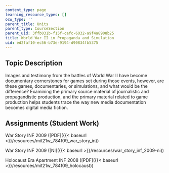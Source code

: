 ```yaml
---
content_type: page
learning_resource_types: []
ocw_type: ''
parent_title: Units
parent_type: CourseSection
parent_uid: 3ffb031b-f15f-cafc-6032-a9f4a8908b25
title: World War II in Propaganda and Simulation
uid: ed2faf10-ec56-b73e-9194-d90834fb5375
---
```


Topic Description
-----------------

Images and testimony from the battles of World War II have become documentary cornerstones for games set during those events, however, are these games, documentaries, or simulations, and what would be the difference? Examining the primary source material of journalistic and propagandistic production, and the primary material related to game production helps students trace the way new media documentation becomes digital media fiction.

Assignments (Student Work)
--------------------------

War Story INF 2009 ([PDF]({{< baseurl >}}/resources/mit21w_784f09_war_story_in))

War Story INF 2009 ([NI]({{< baseurl >}}/resources/war_story_inf_2009-ni))

Holocaust Era Apartment INF 2008 ([PDF]({{< baseurl >}}/resources/mit21w_784f09_holocaust))